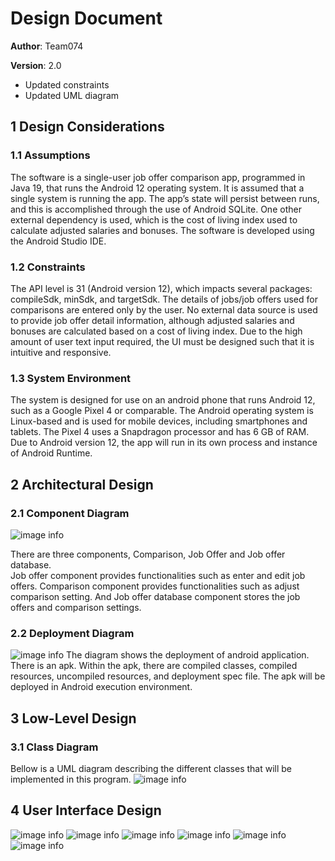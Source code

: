 # Design Document

**Author**: Team074

**Version**: 2.0
- Updated constraints 
- Updated UML diagram

## 1 Design Considerations

### 1.1 Assumptions

The software is a single-user job offer comparison app, programmed in Java 19, that runs the Android 12 operating system. It is assumed that a single system is running the app. The app’s state will persist between runs, and this is accomplished through the use of Android SQLite. One other external dependency is used, which is the cost of living index used to calculate adjusted salaries and bonuses. The software is developed using the Android Studio IDE.


### 1.2 Constraints

The API level is 31 (Android version 12), which impacts several packages: compileSdk, minSdk, and targetSdk. The details of jobs/job offers used for comparisons are entered only by the user. No external data source is used to provide job offer detail information, although adjusted salaries and bonuses are calculated based on a cost of living index. Due to the high amount of user text input required, the UI must be designed such that it is intuitive and responsive.


### 1.3 System Environment

The system is designed for use on an android phone that runs Android 12, such as a Google Pixel 4 or comparable. The Android operating system is Linux-based and is used for mobile devices, including smartphones and tablets. The Pixel 4 uses a Snapdragon processor and has 6 GB of RAM. Due to Android version 12, the app will run in its own process and instance of Android Runtime.

## 2 Architectural Design


### 2.1 Component Diagram

![image info](./image/ComponentDiagram.png)


There are three components, Comparison, Job Offer and Job offer database.<br>
Job offer component provides functionalities such as enter and edit job offers. Comparison component provides functionalities such as adjust comparison setting. And Job offer database component stores the job offers and comparison settings.                                                                               
### 2.2 Deployment Diagram

![image info](./image/deployment_0305.png)
The diagram shows the deployment of android application. There is an apk. Within the apk, there are compiled classes, compiled resources, uncompiled resources, and deployment spec file. The apk will be deployed in Android execution environment. 

## 3 Low-Level Design

### 3.1 Class Diagram

Bellow is a UML diagram describing the different classes that will be implemented in this program.
![image info](./image/class_diagram_0305.png)

## 4 User Interface Design
![image info](./image/UI_MainMenu.png)
![image info](./image/UI_CurrJob.png)
![image info](./image/UI_JobOffer.png)
![image info](./image/UI_ComparisonSettings.png)
![image info](./image/UI_Compare.png)
![image info](./image/UI_JobCompare.png)